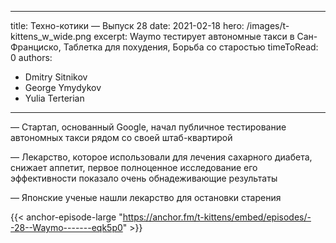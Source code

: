 
---
title: Техно-котики — Выпуск 28
date: 2021-02-18
hero: /images/t-kittens_w_wide.png
excerpt: Waymo тестирует автономные такси в Сан-Франциско, Таблетка для похудения, Борьба со старостью
timeToRead: 0
authors:
  - Dmitry Sitnikov
  - George Ymydykov
  - Yulia Terterian
---

— Стартап, основанный Google, начал публичное тестирование автономных такси рядом со своей штаб-квартирой

— Лекарство, которое использовали для лечения сахарного диабета, снижает аппетит, первое полноценное исследование его эффективности показало очень обнадеживающие результаты

— Японские ученые нашли лекарство для остановки старения


{{< anchor-episode-large "https://anchor.fm/t-kittens/embed/episodes/--28--Waymo-------eqk5p0" >}}
